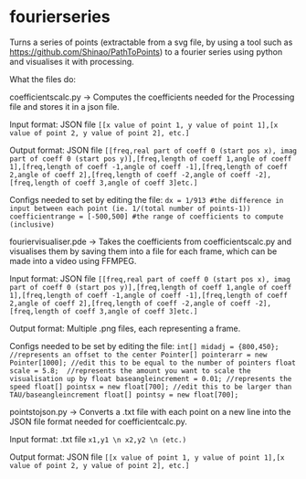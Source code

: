 # fourierseries
Turns a series of points (extractable from a svg file, by using a tool such as https://github.com/Shinao/PathToPoints) to a fourier series using python and visualises it with processing.

What the files do:

coefficientscalc.py -> Computes the coefficients needed for the Processing file and stores it in a json file. 

Input format: JSON file `[[x value of point 1, y value of point 1],[x value of point 2, y value of point 2], etc.]`

Output format: JSON file `[[freq,real part of coeff 0 (start pos x), imag part of coeff 0 (start pos y)],[freq,length of coeff 1,angle of coeff 1],[freq,length of coeff -1,angle of coeff -1],[freq,length of coeff 2,angle of coeff 2],[freq,length of coeff -2,angle of coeff -2],[freq,length of coeff 3,angle of coeff 3]etc.]`

Configs needed to set by editing the file:
`dx = 1/913 #the difference in input between each point (ie. 1/(total number of points-1))
coefficientrange = [-500,500] #the range of coefficients to compute (inclusive)`


fouriervisualiser.pde -> Takes the coefficients from coefficientscalc.py and visualises them by saving them into a file for each frame, which can be made into a video using FFMPEG.

Input format: JSON file `[[freq,real part of coeff 0 (start pos x), imag part of coeff 0 (start pos y)],[freq,length of coeff 1,angle of coeff 1],[freq,length of coeff -1,angle of coeff -1],[freq,length of coeff 2,angle of coeff 2],[freq,length of coeff -2,angle of coeff -2],[freq,length of coeff 3,angle of coeff 3]etc.]`

Output format: Multiple .png files, each representing a frame.

Configs needed to be set by editing the file:
`int[] midadj = {800,450}; //represents an offset to the center
Pointer[] pointerarr = new Pointer[1000]; //edit this to be equal to the number of pointers
float scale = 5.8;  //represents the amount you want to scale the visualisation up by
float baseangleincrement = 0.01; //represents the speed
float[] pointsx = new float[700]; //edit this to be larger than TAU/baseangleincrement
float[] pointsy = new float[700];`


pointstojson.py -> Converts a .txt file with each point on a new line into the JSON file format needed for coefficientcalc.py.

Input format: .txt file `x1,y1 \n x2,y2 \n (etc.)`

Output format: JSON file `[[x value of point 1, y value of point 1],[x value of point 2, y value of point 2], etc.]`
